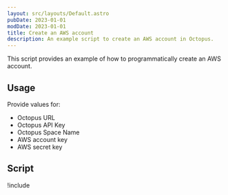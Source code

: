 ```yaml
---
layout: src/layouts/Default.astro
pubDate: 2023-01-01
modDate: 2023-01-01
title: Create an AWS account
description: An example script to create an AWS account in Octopus.
---
```


This script provides an example of how to programmatically create an AWS account.

## Usage

Provide values for:

- Octopus URL
- Octopus API Key
- Octopus Space Name
- AWS account key
- AWS secret key

## Script

!include <create-aws-account-scripts>